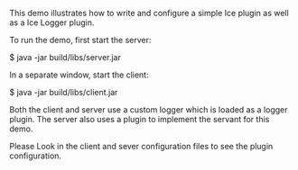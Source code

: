 This demo illustrates how to write and configure a simple Ice plugin
as well as a Ice Logger plugin.

To run the demo, first start the server:

$ java -jar build/libs/server.jar

In a separate window, start the client:

$ java -jar build/libs/client.jar

Both the client and server use a custom logger which is loaded as
a logger plugin. The server also uses a plugin to implement the
servant for this demo.

Please Look in the client and sever configuration files to see the 
plugin configuration.
